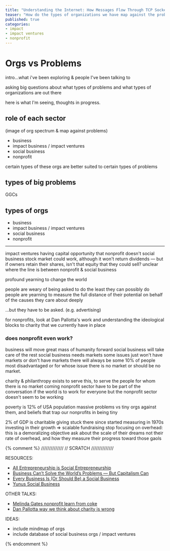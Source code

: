 ```yaml
---
title: "Understanding the Internet: How Messages Flow Through TCP Sockets"
teaser: "How do the types of organizations we have map against the problems we have?"
published: true
categories:
- impact
- impact ventures
- nonprofit
---
```


# Orgs vs Problems

intro…what i've been exploring & people I've been talking to

asking big questions about what types of problems and what types of organizations are out there

here is what I'm seeing, thoughts in progress.

## role of each sector
(image of org spectrum & map against problems)

- business
- impact business / impact ventures
- social business
- nonprofit

certain types of these orgs are better suited to certain types of problems

## types of big problems
GGCs

## types of orgs
- business
- impact business / impact ventures
- social business
- nonprofit




***


impact ventures having capital opportunity that nonprofit doesn't
social business stock market could work, although it won't return dividends — but if owners retain their shares, isn't that equity that they could sell? unclear where the line is between nonprofit & social business

profound yearning to change the world

people are weary of being asked to do the least they can possibly do
people are yearning to measure the full distance of their potential on behalf of the causes they care about deeply

…but they have to be asked. (e.g. advertising)


for nonprofits, look at Dan Pallotta's work and understanding the ideological blocks to charity that we currently have in place



### does nonprofit even work?

business will move great mass of humanity forward
social business will take care of the rest
social business needs markets
some issues just won't have markets or don't have markets
there will always be some 10% of people most disadvantaged or for whose issue there is no market or should be no market.

charity & philanthropy exists to serve this, to serve the people for whom there is no market coming
nonprofit sector have to be part of the conversation if the world is to work for everyone
but the nonprofit sector doesn't seem to be working

poverty is 12% of USA population
massive problems vs tiny orgs against them, and beliefs that trap our nonprofits in being tiny





2% of GDP is charitable giving stuck there since started measuring in 1970s
investing in their growth => scalable fundraising
stop focusing on overhead: this is a demoralizing objective
ask about the scale of their dreams not their rate of overhead, and how they measure their progress toward those gaols



{% comment %}
//////////////
// SCRATCH
//////////////


RESOURCES:
- [All Entrepreneurship is Social Entrepreneurship](http://ssir.org/articles/entry/all_entrepreneurship_is_social)
- [Business Can’t Solve the World’s Problems — But Capitalism Can](https://hbr.org/2013/01/business-cant-solve-the-worlds/)
- [Every Business Is (Or Should Be) a Social Business](https://hbr.org/2013/01/every-business-is-or-should-be)
- [Yunus Social Business](http://www.yunussb.com/social-businesses/)

OTHER TALKS:
- [Melinda Gates nonprofit learn from coke](https://www.youtube.com/watch?v=GlUS6KE67Vs)
- [Dan Pallotta way we think about charity is wrong](https://www.ted.com/talks/dan_pallotta_the_way_we_think_about_charity_is_dead_wrong?language=en)

IDEAS:
- include mindmap of orgs
- include database of social business orgs / impact ventures

{% endcomment %}